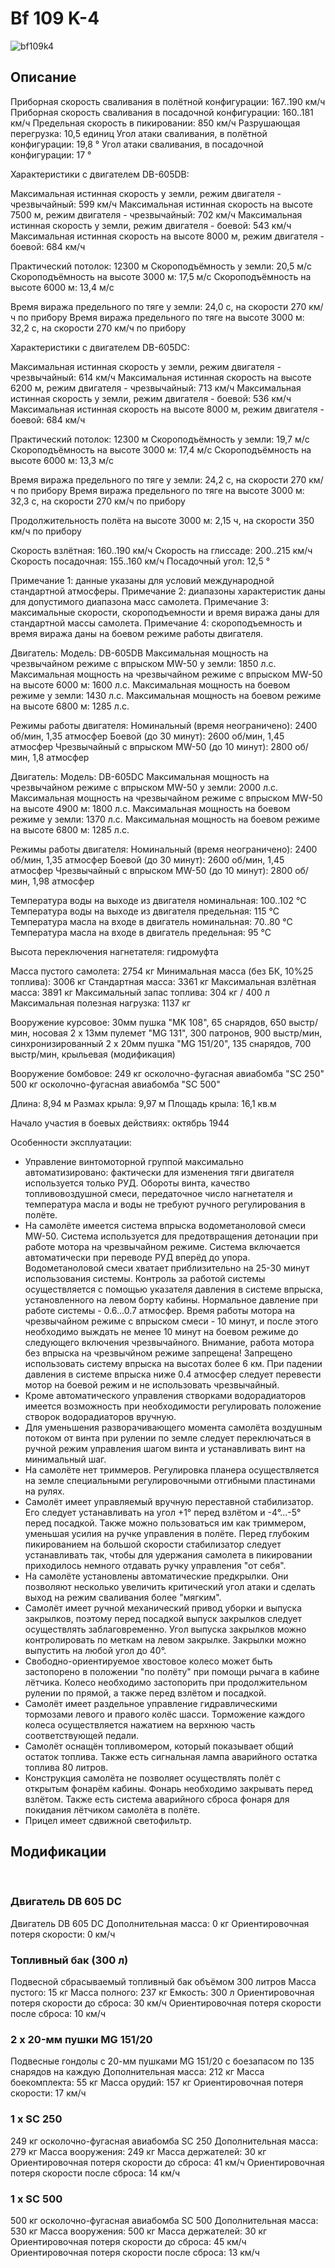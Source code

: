 # Bf 109 K-4

![bf109k4](../images/bf109k4.png)

## Описание

Приборная скорость сваливания в полётной конфигурации: 167..190 км/ч
Приборная скорость сваливания в посадочной конфигурации: 160..181 км/ч
Предельная скорость в пикировании: 850 км/ч
Разрушающая перегрузка: 10,5 единиц
Угол атаки сваливания, в полётной конфигурации: 19,8 °
Угол атаки сваливания, в посадочной конфигурации: 17 °

Характеристики с двигателем DB-605DB:

Максимальная истинная скорость у земли, режим двигателя - чрезвычайный: 599 км/ч
Максимальная истинная скорость на высоте 7500 м, режим двигателя - чрезвычайный: 702 км/ч
Максимальная истинная скорость у земли, режим двигателя - боевой: 543 км/ч
Максимальная истинная скорость на высоте 8000 м, режим двигателя - боевой: 684 км/ч

Практический потолок: 12300 м
Скороподъёмность у земли: 20,5 м/с
Скороподъёмность на высоте 3000 м: 17,5 м/с
Скороподъёмность на высоте 6000 м: 13,4 м/с

Время виража предельного по тяге у земли: 24,0 с, на скорости 270 км/ч по прибору
Время виража предельного по тяге на высоте 3000 м: 32,2 с, на скорости 270 км/ч по прибору

Характеристики с двигателем DB-605DC:

Максимальная истинная скорость у земли, режим двигателя - чрезвычайный: 614 км/ч
Максимальная истинная скорость на высоте 6200 м, режим двигателя - чрезвычайный: 713 км/ч
Максимальная истинная скорость у земли, режим двигателя - боевой: 536 км/ч
Максимальная истинная скорость на высоте 8000 м, режим двигателя - боевой: 684 км/ч

Практический потолок: 12300 м
Скороподъёмность у земли: 19,7 м/с
Скороподъёмность на высоте 3000 м: 17,4 м/с
Скороподъёмность на высоте 6000 м: 13,3 м/с

Время виража предельного по тяге у земли: 24,2 с, на скорости 270 км/ч по прибору
Время виража предельного по тяге на высоте 3000 м: 32,3 с, на скорости 270 км/ч по прибору

Продолжительность полёта на высоте 3000 м: 2,15 ч, на скорости 350 км/ч по прибору

Скорость взлётная: 160..190 км/ч
Скорость на глиссаде: 200..215 км/ч
Скорость посадочная: 155..160 км/ч
Посадочный угол: 12,5 °

Примечание 1: данные указаны для условий международной стандартной атмосферы.
Примечание 2: диапазоны характеристик даны для допустимого диапазона масс самолета.
Примечание 3: максимальные скорости, скороподъемности и время виража даны для стандартной массы самолета.
Примечание 4: скороподъемность и время виража даны на боевом режиме работы двигателя.

Двигатель:
Модель: DB-605DB
Максимальная мощность на чрезвычайном режиме с впрыском MW-50 у земли: 1850 л.с.
Максимальная мощность на чрезвычайном режиме с впрыском MW-50 на высоте 6000 м: 1600 л.с.
Максимальная мощность на боевом режиме у земли: 1430 л.с.
Максимальная мощность на боевом режиме на высоте 6800 м: 1285 л.с.

Режимы работы двигателя:
Номинальный (время неограничено): 2400 об/мин, 1,35 атмосфер
Боевой (до 30 минут): 2600 об/мин, 1,45 атмосфер
Чрезвычайный с впрыском MW-50 (до 10 минут): 2800 об/мин, 1,8 атмосфер

Двигатель:
Модель: DB-605DC
Максимальная мощность на чрезвычайном режиме с впрыском MW-50 у земли: 2000 л.с.
Максимальная мощность на чрезвычайном режиме с впрыском MW-50 на высоте 4900 м: 1800 л.с.
Максимальная мощность на боевом режиме у земли: 1370 л.с.
Максимальная мощность на боевом режиме на высоте 6800 м: 1285 л.с.

Режимы работы двигателя:
Номинальный (время неограничено): 2400 об/мин, 1,35 атмосфер
Боевой (до 30 минут): 2600 об/мин, 1,45 атмосфер
Чрезвычайный с впрыском MW-50 (до 10 минут): 2800 об/мин, 1,98 атмосфер

Температура воды на выходе из двигателя номинальная: 100..102 °С
Температура воды на выходе из двигателя предельная: 115 °С
Температура масла на входе в двигатель номинальная: 70..80 °С
Температура масла на входе в двигатель предельная: 95 °С

Высота переключения нагнетателя: гидромуфта 

Масса пустого самолета: 2754 кг
Минимальная масса (без БК, 10%25 топлива): 3006 кг
Стандартная масса: 3361 кг
Максимальная взлётная масса: 3891 кг
Максимальный запас топлива: 304 кг / 400 л
Максимальная полезная нагрузка: 1137 кг

Вооружение курсовое:
30мм пушка "MK 108", 65 снарядов, 650 выстр/мин, носовая
2 x 13мм пулемет "MG 131", 300 патронов, 900 выстр/мин, синхронизированный
2 x 20мм пушка "MG 151/20", 135 снарядов, 700 выстр/мин, крыльевая (модификация)

Вооружение бомбовое:
249 кг осколочно-фугасная авиабомба "SC 250"
500 кг осколочно-фугасная авиабомба "SC 500"

Длина: 8,94 м
Размах крыла: 9,97 м
Площадь крыла: 16,1 кв.м

Начало участия в боевых действиях: октябрь 1944

Особенности эксплуатации:
- Управление винтомоторной группой максимально автоматизировано: фактически для изменения тяги двигателя используется только РУД. Обороты винта, качество топливовоздушной смеси, передаточное число нагнетателя и температура масла и воды не требуют ручного регулирования в полёте.
- На самолёте имеется система впрыска водометаноловой смеси MW-50. Система используется для предотвращения детонации при работе мотора на чрезвычайном режиме. Система включается автоматически при переводе РУД вперёд до упора. Водометаноловой смеси хватает приблизительно на 25-30 минут использования системы. Контроль за работой системы осуществляется с помощью указателя давления в системе впрыска, установленного на левом борту кабины. Нормальное давление при работе системы - 0.6...0.7 атмосфер. Время работы мотора на чрезвычайном режиме с впрыском смеси - 10 минут, и после этого необходимо выждать не менее 10 минут на боевом режиме до следующего включения чрезвычайного. Внимание, работа мотора без впрыска на чрезвычйном режиме запрещена! Запрещено использовать систему впрыска на высотах более 6 км. При падении давления в системе впрыска ниже 0.4 атмосфер следует перевести мотор на боевой режим и не использовать чрезвычайный.
- Кроме автоматического управления створками водорадиаторов имеется возможность при необходимости регулировать положение створок водорадиаторов вручную.
- Для уменьшения разворачивающего момента самолёта воздушным потоком от винта при рулении по земле следует переключаться в ручной режим управления шагом винта и устанавливать винт на минимальный шаг.
- На самолёте нет триммеров. Регулировка планера осуществляется на земле специальными регулировочными отгибными пластинами на рулях.
- Самолёт имеет управляемый вручную переставной стабилизатор. Его следует устанавливать на угол +1° перед взлётом и -4°...-5° перед посадкой. Также можно пользоваться им как триммером, уменьшая усилия на ручке управления в полёте. Перед глубоким пикированием на большой скорости стабилизатор следует устанавливать так, чтобы для удержания самолета в пикировании приходилось немного отдавать ручку управления "от себя".
- На самолёте установлены автоматические предкрылки. Они позволяют несколько увеличить критический угол атаки и сделать выход на режим сваливания более "мягким".
- Самолёт имеет ручной механический привод уборки и выпуска закрылков, поэтому перед посадкой выпуск закрылков следует осуществлять заблаговременно. Угол выпуска закрылков можно контролировать по меткам на левом закрылке. Закрылки можно выпустить на любой угол до 40°.
- Свободно-ориентируемое хвостовое колесо может быть застопорено в положении "по полёту" при помощи рычага в кабине лётчика. Колесо необходимо застопорить при продолжительном рулении по прямой, а также перед взлётом и посадкой.
- Самолёт имеет раздельное управление гидравлическими тормозами левого и правого колёс шасси. Торможение каждого колеса осуществляется нажатием на верхнюю часть соответствующей педали.
- Самолёт оснащён топливомером, который показывает общий остаток топлива. Также есть сигнальная лампа аварийного остатка топлива 80 литров.
- Конструкция самолёта не позволяет осуществлять полёт с открытым фонарём кабины. Фонарь необходимо закрывать перед взлётом. Также есть система аварийного сброса фонаря для покидания лётчиком самолёта в полёте.
- Прицел имеет сдвижной светофильтр.

## Модификации
﻿

### Двигатель DB 605 DC

Двигатель DB 605 DC
Дополнительная масса: 0 кг
Ориентировочная потеря скорости: 0 км/ч﻿

### Топливный бак (300 л)

Подвесной сбрасываемый топливный бак объёмом 300 литров
Масса пустого: 15 кг
Масса полного: 237 кг
Емкость: 300 л
Ориентировочная потеря скорости до сброса: 30 км/ч
Ориентировочная потеря скорости после сброса: 10 км/ч

### 2 x 20-мм пушки MG 151/20

Подвесные гондолы с 20-мм пушками MG 151/20 с боезапасом по 135 снарядов на каждую
Дополнительная масса: 212 кг
Масса боекомплекта: 55 кг
Масса орудий: 157 кг
Ориентировочная потеря скорости: 17 км/ч

### 1 x SC 250

249 кг осколочно-фугасная авиабомба SC 250
Дополнительная масса: 279 кг
Масса вооружения: 249 кг
Масса держателей: 30 кг
Ориентировочная потеря скорости до сброса: 41 км/ч
Ориентировочная потеря скорости после сброса: 14 км/ч


### 1 x SC 500

500 кг осколочно-фугасная авиабомба SC 500
Дополнительная масса: 530 кг
Масса вооружения: 500 кг
Масса держателей: 30 кг
Ориентировочная потеря скорости до сброса: 45 км/ч
Ориентировочная потеря скорости после сброса: 13 км/ч